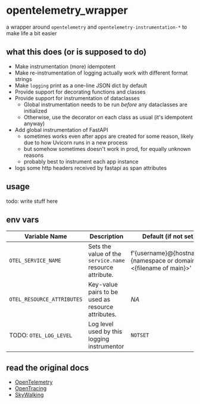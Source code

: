 # opentelemetry_wrapper

a wrapper around `opentelemetry` and `opentelemetry-instrumentation-*` to make life a bit easier

## what this does (or is supposed to do)

* Make instrumentation (more) idempotent
* Make re-instrumentation of logging actually work with different format strings
* Make `logging` print as a one-line JSON dict by default
* Provide support for decorating functions and classes
* Provide support for instrumentation of dataclasses
  * Global instrumentation needs to be run *before* any dataclasses are initialized
  * Otherwise, use the decorator on each class as usual (it's idempotent anyway)
* Add global instrumentation of FastAPI
  * sometimes works even after apps are created for some reason, likely due to how Uvicorn runs in a new process
  * but somehow sometimes doesn't work in prod, for equally unknown reasons
  * probably best to instrument each app instance
* logs some http headers received by fastapi as span attributes

## usage

todo: write stuff here

## env vars

| Variable Name              | Description                                              | Default (if not set)                                                |
|----------------------------|----------------------------------------------------------|---------------------------------------------------------------------|
| `OTEL_SERVICE_NAME`        | Sets the value of the `service.name` resource attribute. | f'{username}@{hostname}.{namespace or domain}:<{filename of main}>' |
| `OTEL_RESOURCE_ATTRIBUTES` | Key-value pairs to be used as resource attributes.       | *NA*                                                                |
| TODO: `OTEL_LOG_LEVEL`     | Log level used by this logging instrumentor              | `NOTSET`                                                            |


## read the original docs

* [OpenTelemetry](https://opentelemetry.io/docs)
* [OpenTracing](https://opentracing.io/docs)
* [SkyWalking](https://skywalking.apache.org/docs/skywalking-python/latest/readme/)
